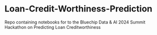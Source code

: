 # Loan-Credit-Worthiness-Prediction
Repo containing notebooks for  to the Bluechip Data &amp; AI 2024 Summit Hackathon on Predicting Loan Creditworthiness
